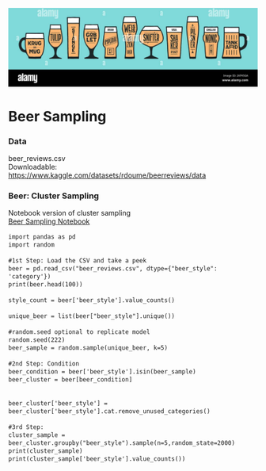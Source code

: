 ![Beer Banner](/assets/images/beer_banner.jpg)

# Beer Sampling
### Data
beer_reviews.csv\
Downloadable:\
https://www.kaggle.com/datasets/rdoume/beerreviews/data

### Beer: Cluster Sampling 
Notebook version of cluster sampling\
[Beer Sampling Notebook](/assets/docs/beer_sampling_notebook.ipynb)

```
import pandas as pd
import random

#1st Step: Load the CSV and take a peek
beer = pd.read_csv("beer_reviews.csv", dtype={"beer_style": 'category'})
print(beer.head(100))

style_count = beer['beer_style'].value_counts()

unique_beer = list(beer["beer_style"].unique())

#random.seed optional to replicate model
random.seed(222)
beer_sample = random.sample(unique_beer, k=5)

#2nd Step: Condition
beer_condition = beer['beer_style'].isin(beer_sample)
beer_cluster = beer[beer_condition]


beer_cluster['beer_style'] = beer_cluster['beer_style'].cat.remove_unused_categories()

#3rd Step:
cluster_sample = beer_cluster.groupby("beer_style").sample(n=5,random_state=2000) 
print(cluster_sample)
print(cluster_sample['beer_style'].value_counts())
```
